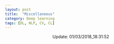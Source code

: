 ```yaml
---
layout: post
title:  "Miscellaneous"
category: Deep learning
tags: [DL, NLP, CV, CL]
---
```






<center> Update: 01/03/2018_18:31:52</center>

  	

